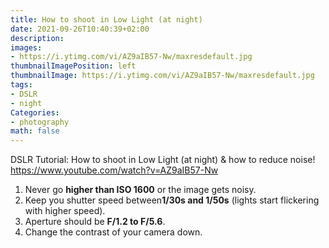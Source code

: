 ```yaml
---
title: How to shoot in Low Light (at night)
date: 2021-09-26T10:40:39+02:00
description:
images:
- https://i.ytimg.com/vi/AZ9aIB57-Nw/maxresdefault.jpg
thumbnailImagePosition: left
thumbnailImage: https://i.ytimg.com/vi/AZ9aIB57-Nw/maxresdefault.jpg
tags:
- DSLR
- night
Categories:
- photography
math: false
---
```

DSLR Tutorial: How to shoot in Low Light (at night) & how to reduce noise!
https://www.youtube.com/watch?v=AZ9aIB57-Nw
1. Never go **higher than ISO 1600** or the image gets noisy.
2. Keep you shutter speed between**1/30s and 1/50s** (lights start flickering with higher speed).
3. Aperture should be **F/1.2 to F/5.6**.
4. Change the contrast of your camera down.
